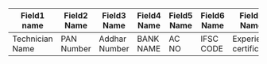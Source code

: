 Field1 name      | Field2 Name    |   Field3 Name | Field4 Name | Field5 Name  | Field6  Name | Field7 Name | Field8 Name
--------------   | -------------- | -----------   | ----------  | -----------  |  ----------  | ----------  | ------
Technician  Name | PAN Number     | Addhar Number | BANK NAME   | AC NO        | IFSC CODE    | Experiene certificate | Agreement